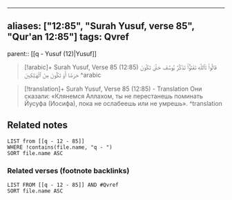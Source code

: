 
---
aliases: ["12:85", "Surah Yusuf, verse 85", "Qur'an 12:85"]
tags: Qvref
---

parent:: [[q - Yusuf (12)|Yusuf]]

> [!arabic]+ Surah Yusuf, Verse 85 (12:85)
> <span class="quran-arabic">قَالُوا۟ تَٱللَّهِ تَفْتَؤُا۟ تَذْكُرُ يُوسُفَ حَتَّىٰ تَكُونَ حَرَضًا أَوْ تَكُونَ مِنَ ٱلْهَـٰلِكِينَ</span>
^arabic

> [!translation]+ Surah Yusuf, Verse 85 (12:85) - Translation
> Они сказали: «Клянемся Аллахом, ты не перестанешь поминать Йусуфа (Иосифа), пока не ослабеешь или не умрешь».
^translation



## Related notes
```dataview
LIST from [[q - 12 - 85]]
WHERE !contains(file.name, "q - ")
SORT file.name ASC
```

### Related verses (footnote backlinks)
```dataview
LIST FROM [[q - 12 - 85]] AND #Qvref
SORT file.name ASC
```

